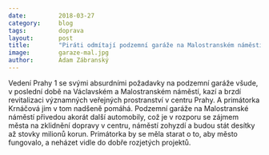 ```yaml
---
date:         2018-03-27
category:     blog
tags:         doprava
layout:       post
title:        "Piráti odmítají podzemní garáže na Malostranském náměstí" 
image:        garaze-mal.jpg
author:       Adam Zábranský
---
```


Vedení Prahy 1 se svými absurdními požadavky na podzemní garáže všude, v poslední době na Václavském a Malostranském náměstí, kazí a brzdí revitalizaci významných veřejných prostranství v centru Prahy. A primátorka Krnáčová jim v tom nadšeně pomáhá. Podzemní garáže na Malostranské náměstí přivedou akorát další automobily, což je v rozporu se zájmem města na zklidnění dopravy v centru, náměstí zohyzdí a budou stát desítky až stovky milionů korun. Primátorka by se měla starat o to, aby město fungovalo, a neházet vidle do dobře rozjetých projektů.

